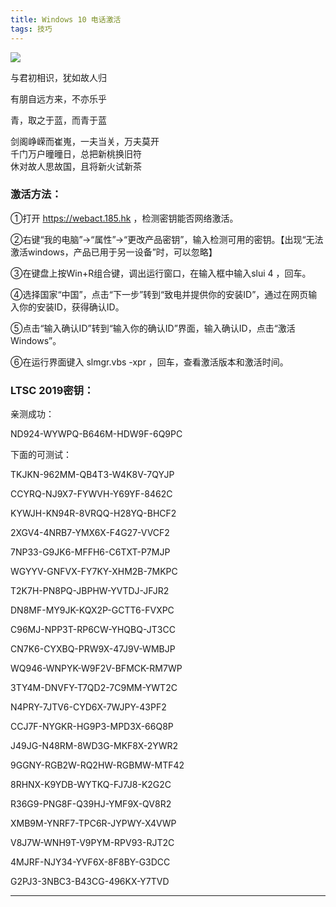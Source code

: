 ```yaml
---
title: Windows 10 电话激活
tags: 技巧
---
```


![](https://pan.qia.icu/images/2020/08/25/0aDyxWFZu7/NLZN.jpg)

与君初相识，犹如故人归    

有朋自远方来，不亦乐乎    

青，取之于蓝，而青于蓝    



<!--more-->
剑阁峥嵘而崔嵬，一夫当关，万夫莫开  
千门万户曈曈日，总把新桃换旧符  
休对故人思故国，且将新火试新茶

### 激活方法：

①打开 https://webact.185.hk ，检测密钥能否网络激活。

②右键“我的电脑”→“属性”→“更改产品密钥”，输入检测可用的密钥。【出现“无法激活windows，产品已用于另一设备”时，可以忽略】

③在键盘上按Win+R组合键，调出运行窗口，在输入框中输入slui 4 ，回车。

④选择国家“中国”，点击“下一步”转到“致电并提供你的安装ID”，通过在网页输入你的安装ID，获得确认ID。

⑤点击“输入确认ID”转到“输入你的确认ID”界面，输入确认ID，点击“激活Windows”。

⑥在运行界面键入 slmgr.vbs -xpr ，回车，查看激活版本和激活时间。

### LTSC 2019密钥：
亲测成功：

ND924-WYWPQ-B646M-HDW9F-6Q9PC

下面的可测试：

TKJKN-962MM-QB4T3-W4K8V-7QYJP

CCYRQ-NJ9X7-FYWVH-Y69YF-8462C

KYWJH-KN94R-8VRQQ-H28YQ-BHCF2

2XGV4-4NRB7-YMX6X-F4G27-VVCF2

7NP33-G9JK6-MFFH6-C6TXT-P7MJP

WGYYV-GNFVX-FY7KY-XHM2B-7MKPC

T2K7H-PN8PQ-JBPHW-YVTDJ-JFJR2

DN8MF-MY9JK-KQX2P-GCTT6-FVXPC

C96MJ-NPP3T-RP6CW-YHQBQ-JT3CC

CN7K6-CYXBQ-PRW9X-47J9V-WMBJP

WQ946-WNPYK-W9F2V-BFMCK-RM7WP

3TY4M-DNVFY-T7QD2-7C9MM-YWT2C

N4PRY-7JTV6-CYD6X-7WJPY-43PF2

CCJ7F-NYGKR-HG9P3-MPD3X-66Q8P

J49JG-N48RM-8WD3G-MKF8X-2YWR2

9GGNY-RGB2W-RQ2HW-RGBMW-MTF42

8RHNX-K9YDB-WYTKQ-FJ7J8-K2G2C

R36G9-PNG8F-Q39HJ-YMF9X-QV8R2

XMB9M-YNRF7-TPC6R-JYPWY-X4VWP

V8J7W-WNH9T-V9PYM-RPV93-RJT2C

4MJRF-NJY34-YVF6X-8F8BY-G3DCC

G2PJ3-3NBC3-B43CG-496KX-Y7TVD


-------------


